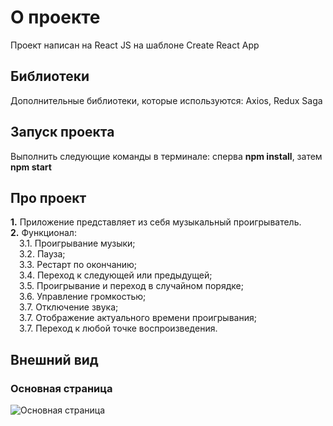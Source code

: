 # О проекте

Проект написан на React JS на шаблоне Create React App

## Библиотеки

Дополнительные библиотеки, которые используются: Axios, Redux Saga

## Запуск проекта

Выполнить следующие команды в терминале: сперва **npm install**, затем **npm start**

## Про проект

**1.** Приложение представляет из себя музыкальный проигрыватель.  
**2.** Функционал:  
&ensp;&ensp;3.1. Проигрывание музыки;  
&ensp;&ensp;3.2. Пауза;  
&ensp;&ensp;3.3. Рестарт по окончанию;  
&ensp;&ensp;3.4. Переход к следующей или предыдущей;  
&ensp;&ensp;3.5. Проигрывание и переход в случайном порядке;  
&ensp;&ensp;3.6. Управление громкостью;  
&ensp;&ensp;3.7. Отключение звука;  
&ensp;&ensp;3.7. Отображение актуального времени проигрывания;  
&ensp;&ensp;3.7. Переход к любой точке воспроизведения.  

## Внешний вид

### Основная страница
![Основная страница](https://i.imgur.com/RBOWOAF.jpg)
